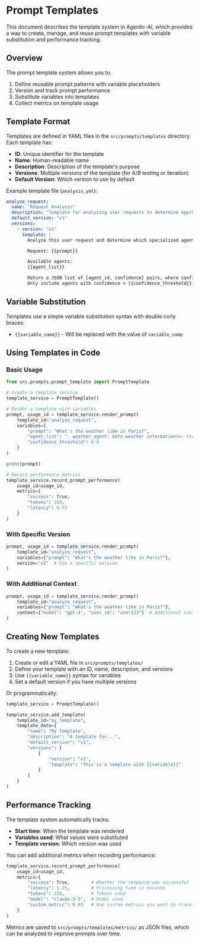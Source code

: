 # Prompt Templates

This document describes the template system in Agentic-AI, which provides a way to create, manage, and reuse prompt templates with variable substitution and performance tracking.

## Overview

The prompt template system allows you to:

1. Define reusable prompt patterns with variable placeholders
2. Version and track prompt performance
3. Substitute variables into templates
4. Collect metrics on template usage

## Template Format

Templates are defined in YAML files in the `src/prompts/templates` directory. Each template has:

- **ID**: Unique identifier for the template
- **Name**: Human-readable name
- **Description**: Description of the template's purpose
- **Versions**: Multiple versions of the template (for A/B testing or iteration)
- **Default Version**: Which version to use by default

Example template file (`analysis.yml`):

```yaml
analyze_request:
  name: "Request Analysis"
  description: "Template for analyzing user requests to determine appropriate agents"
  default_version: "v1"
  versions:
    - version: "v1"
      template: |
        Analyze this user request and determine which specialized agents should handle it:

        Request: {{prompt}}

        Available agents:
        {{agent_list}}

        Return a JSON list of [agent_id, confidence] pairs, where confidence is 0.0-1.0.
        Only include agents with confidence > {{confidence_threshold}}. If no agents are appropriate, return [].
```

## Variable Substitution

Templates use a simple variable substitution syntax with double curly braces:

- `{{variable_name}}` - Will be replaced with the value of `variable_name`

## Using Templates in Code

### Basic Usage

```python
from src.prompts.prompt_template import PromptTemplate

# Create a template service
template_service = PromptTemplate()

# Render a template with variables
prompt, usage_id = template_service.render_prompt(
    template_id="analyze_request",
    variables={
        "prompt": "What's the weather like in Paris?",
        "agent_list": "- weather_agent: Gets weather information\n- translator: Translates text",
        "confidence_threshold": 0.6
    }
)

print(prompt)

# Record performance metrics
template_service.record_prompt_performance(
    usage_id=usage_id,
    metrics={
        "success": True,
        "tokens": 150,
        "latency": 0.75
    }
)
```

### With Specific Version

```python
prompt, usage_id = template_service.render_prompt(
    template_id="analyze_request",
    variables={"prompt": "What's the weather like in Paris?"},
    version="v2"  # Use a specific version
)
```

### With Additional Context

```python
prompt, usage_id = template_service.render_prompt(
    template_id="analyze_request",
    variables={"prompt": "What's the weather like in Paris?"},
    context={"model": "gpt-4", "user_id": "user123"}  # Additional context
)
```

## Creating New Templates

To create a new template:

1. Create or edit a YAML file in `src/prompts/templates/`
2. Define your template with an ID, name, description, and versions
3. Use `{{variable_name}}` syntax for variables
4. Set a default version if you have multiple versions

Or programmatically:

```python
template_service = PromptTemplate()

template_service.add_template(
    template_id="my_template",
    template_data={
        "name": "My Template",
        "description": "A template for...",
        "default_version": "v1",
        "versions": [
            {
                "version": "v1",
                "template": "This is a template with {{variable}}"
            }
        ]
    }
)
```

## Performance Tracking

The template system automatically tracks:

- **Start time**: When the template was rendered
- **Variables used**: What values were substituted
- **Template version**: Which version was used

You can add additional metrics when recording performance:

```python
template_service.record_prompt_performance(
    usage_id=usage_id,
    metrics={
        "success": True,        # Whether the response was successful
        "latency": 1.25,        # Processing time in seconds
        "tokens": 150,          # Tokens used
        "model": "claude-3-5",  # Model used
        "custom_metric": 0.95   # Any custom metrics you want to track
    }
)
```

Metrics are saved to `src/prompts/templates/metrics/` as JSON files, which can be analyzed to improve prompts over time.
